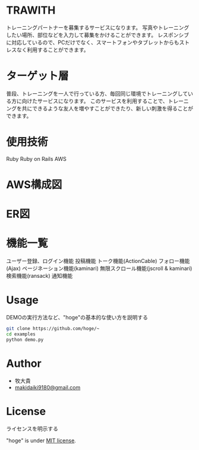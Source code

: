 # TRAWITH

トレーニングパートナーを募集するサービスになります。
写真やトレーニングしたい場所、部位などを入力して募集をかけることができます。
レスポンシブに対応しているので、PCだけでなく、スマートフォンやタブレットからもストレスなく利用することができます。

# ターゲット層

普段、トレーニングを一人で行っている方、毎回同じ環境でトレーニングしている方に向けたサービスになります。
このサービスを利用することで、トレーニングを共にできるような友人を増やすことができたり、新しい刺激を得ることができます。

# 使用技術

Ruby
Ruby on Rails
AWS

# AWS構成図



# ER図



# 機能一覧

ユーザー登録、ログイン機能
投稿機能
トーク機能(ActionCable)
フォロー機能(Ajax)
ページネーション機能(kaminari)
無限スクロール機能(jscroll & kaminari)
検索機能(ransack)
通知機能

# Usage

DEMOの実行方法など、"hoge"の基本的な使い方を説明する

```bash
git clone https://github.com/hoge/~
cd examples
python demo.py
```

# Author

* 牧大貴
* makidaiki9180@gmail.com

# License
ライセンスを明示する

"hoge" is under [MIT license](https://en.wikipedia.org/wiki/MIT_License).

